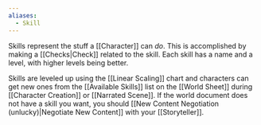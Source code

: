 ```yaml
---
aliases:
  - Skill
---
```

Skills represent the stuff a [[Character]] can *do*. This is accomplished by making a [[Checks|Check]] related to the skill. Each skill has a name and a level, with higher levels being better. 

Skills are leveled up using the [[Linear Scaling]] chart and characters can get new ones from the [[Available Skills]] list on the [[World Sheet]] during [[Character Creation]] or [[Narrated Scene]]. If the world document does not have a skill you want, you should [[New Content Negotiation (unlucky)|Negotiate New Content]] with your [[Storyteller]].